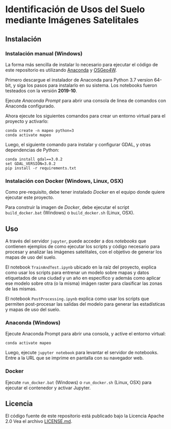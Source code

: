 # Identificación de Usos del Suelo mediante Imágenes Satelitales

## Instalación

### Instalación manual (Windows)

La forma más sencilla de instalar lo necesario para ejecutar el código de este
repositorio es utilizando [Anaconda](https://www.anaconda.com/) y
[OSGeo4W](https://trac.osgeo.org/osgeo4w/).

Primero descargue el instalador de Anaconda para Python 3.7 version 64-bit, y
siga los pasos para instalarlo en su sistema.  Los notebooks fueron testeados
con la versión **2019-10**. 

Ejecute *Anaconda Prompt* para abrir una consola de linea de comandos con
Anaconda configurado. 

Ahora ejecute los siguientes comandos para crear un entorno virtual para el
proyecto y activarlo:

```
conda create -n mapeo python=3
conda activate mapeo
```

Luego, el siguiente comando para instalar y configurar GDAL, y otras
dependencias de Python:

```
conda install gdal==3.0.2
set GDAL_VERSION=3.0.2
pip install -r requirements.txt
```


### Instalación con Docker (Windows, Linux, OSX)

Como pre-requisito, debe tener instalado _Docker_ en el equipo donde quiere
ejecutar este proyecto. 

Para construir la imagen de _Docker_, debe ejecutar el script
`build_docker.bat` (Windows) o `build_docker.sh` (Linux, OSX). 


## Uso

A través del servidor `jupyter`, puede acceder a dos _notebooks_ que contienen
ejemplos de como ejecutar los scripts y código necesario para procesar y
analizar las imágenes satelitales, con el objetivo de generar los mapas de uso
del suelo.

El notebook `TrainAndTest.ipynb` ubicado en la raíz del proyecto, explica como
usar los scripts para entrenar un modelo sobre mapas y datos etiquetados de una
ciudad y un año en específico y además como aplicar ese modelo sobre otra (o la
misma) imágen raster para clasificar las zonas de las mismas. 

El notebook `PostProcessing.ipynb` explica como usar los scripts que permiten
post-procesar las salidas del modelo para generar las estadísticas y mapas de
uso del suelo.

### Anaconda (Windows)

Ejecute Anaconda Prompt para abrir una consola, y active el entorno virtual:

```
conda activate mapeo
```

Luego, ejecute `jupyter notebook` para levantar el servidor de notebooks.
Entre a la URL que se imprime en pantalla con su navegador web.

### Docker

Ejecute `run_docker.bat` (Windows) o `run_docker.sh` (Linux, OSX) para ejecutar
el contenedor y activar Jupyter.

## Licencia

El código fuente de este repositorio está publicado bajo la Licencia Apache 2.0
Vea el archivo [LICENSE.md](LICENSE.md).
